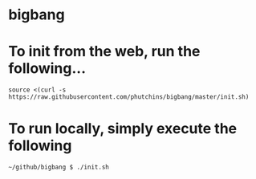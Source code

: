 # bigbang

# To init from the web, run the following...
```
source <(curl -s https://raw.githubusercontent.com/phutchins/bigbang/master/init.sh)
```

# To run locally, simply execute the following
```
~/github/bigbang $ ./init.sh
```

